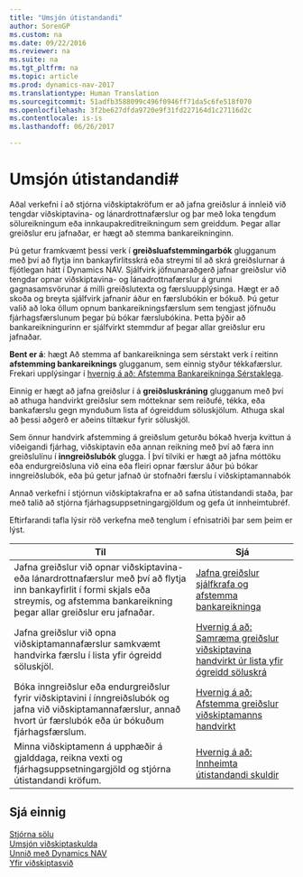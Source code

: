 ```yaml
---
title: "Umsjón útistandandi"
author: SorenGP
ms.custom: na
ms.date: 09/22/2016
ms.reviewer: na
ms.suite: na
ms.tgt_pltfrm: na
ms.topic: article
ms.prod: dynamics-nav-2017
ms.translationtype: Human Translation
ms.sourcegitcommit: 51adfb3588099c496f0946ff71da5c6fe518f070
ms.openlocfilehash: 3f2be627dfda9720e9f31fd227164d1c27116d2c
ms.contentlocale: is-is
ms.lasthandoff: 06/26/2017

---
```


# <a name="manage-receivables"></a>Umsjón útistandandi#
Aðal verkefni í að stjórna viðskiptakröfum er að jafna greiðslur á innleið við tengdar viðskiptavina- og lánardrottnafærslur og þar með loka tengdum sölureikningum eða innkaupakreditreikningum sem greiddum. Þegar allar greiðslur eru jafnaðar, er hægt að stemma bankareikninginn.  

Þú getur framkvæmt þessi verk í **greiðsluafstemmingarbók** glugganum með því að flytja inn bankayfirlitsskrá eða streymi til að skrá greiðslurnar á fljótlegan hátt í Dynamics NAV. Sjálfvirk jöfnunaraðgerð jafnar greiðslur við tengdar opnar viðskiptavina- og lánadrottnafærslur á grunni gagnasamsvörunar á milli greiðslutexta og færsluupplýsinga. Hægt er að skoða og breyta sjálfvirk jafnanir áður en færslubókin er bókuð. Þú getur valið að loka öllum opnum bankareikningsfærslum sem tengjast jöfnuðu fjárhagsfærslunum þegar þú bókar færslubókina. Þetta þýðir að bankareikningurinn er sjálfvirkt stemmdur af þegar allar greiðslur eru jafnaðar.

**Bent er á**: hægt Að stemma af bankareikninga sem sérstakt verk í reitinn **afstemming bankareiknings** glugganum, sem einnig styður tékkafærslur. Frekari upplýsingar í [hvernig á að: Afstemma Bankareikninga Sérstaklega](bank-how-reconcile-bank-accounts-separately.md).

Einnig er hægt að jafna greiðslur í á **greiðsluskráning** glugganum með því að athuga handvirkt greiðslur sem mótteknar sem reiðufé, tékka, eða bankafærslu gegn mynduðum lista af ógreiddum söluskjölum. Athuga skal að þessi aðgerð er aðeins tiltækur fyrir söluskjöl.

Sem önnur handvirk afstemming á greiðslum geturðu bókað hverja kvittun á viðeigandi fjárhag, viðskiptavin eða annan reikning með því að færa inn greiðslulínu í **inngreiðslubók** glugga. Í því tilviki er hægt að jafna móttöku eða endurgreiðsluna við eina eða fleiri opnar færslur áður þú bókar inngreiðslubók, eða þú getur jafnað úr stofnaðri færslu í viðskiptamannabók

Annað verkefni í stjórnun viðskiptakrafna er að safna útistandandi staða, þar með talið að stjórna fjárhagsuppsetningargjöldum og gefa út innheimtubréf.

Eftirfarandi tafla lýsir röð verkefna með tenglum í efnisatriði þar sem þeim er lýst.

|Til |Sjá |
|---|----|
|Jafna greiðslur við opnar viðskiptavina- eða lánardrottnafærslur með því að flytja inn bankayfirlit í formi skjals eða streymis, og afstemma bankareikning þegar allar greiðslur eru jafnaðar.|[Jafna greiðslur sjálfkrafa og afstemma bankareikninga](receivables-apply-payments-auto-reconcile-bank-accounts.md)|
|Jafna greiðslur við opna viðskiptamannafærslur samkvæmt handvirka færslu í lista yfir ógreidd söluskjöl. | [Hvernig á að: Samræma greiðslur viðskiptavina handvirkt úr lista yfir ógreidd söluskrá](receivables-how-reconcile-customer-payments-list-unpaid-sales-documents.md)|
|Bóka inngreiðslur eða endurgreiðslur fyrir viðskiptavini í ínngreiðslubók og jafna við viðskiptamannafærslur, annað hvort úr færslubók eða úr bókuðum fjárhagsfærslum. | [Hvernig á að: Afstemma greiðslur viðskiptamanns handvirkt](receivables-how-apply-sales-transactions-manually.md) |
|Minna viðskiptamenn á upphæðir á gjalddaga, reikna vexti og fjárhagsuppsetningargjöld og stjórna útistandandi kröfum. | [Hvernig á að: Innheimta útistandandi skuldir](receivables-collect-outstanding-balances.md) |

## <a name="see-also"></a>Sjá einnig
[Stjórna sölu](sales-manage-sales.md)  
[Umsjón viðskiptaskulda](payables-manage-payables.md)  
[Unnið með Dynamics NAV](ui-work-product.md)  
[Yfir viðskiptasvið](ui-across-business-areas.md)

